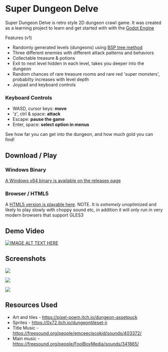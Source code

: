 # Super Dungeon Delve

Super Dungeon Delve is retro style 2D dungeon crawl game. It was created as a learning project to learn and get started with with the [Godot Engine](https://godotengine.org/)

Features (v1)
- Randomly generated levels (dungeons) using [BSP tree method](http://www.roguebasin.com/index.php?title=Basic_BSP_Dungeon_generation)
- Three different enemies with different attack patterns and behaviors
- Collectable treasure & potions
- Exit to next level hidden in each level, takes you deeper into the dungeon
- Random chances of rare treasure rooms and rare red 'super monsters', probabilty increases with level depth
- Joypad and keyboard controls

### Keyboard Controls
- WASD, cursor keys: **move**
- 'z', ctrl & space: **attack**
- Escape: **pause the game**
- Enter, space: **select option in menus**

See how far you can get into the dungeon, and how much gold you can find!

## Download / Play
### Windows Binary
[A Windows x64 binary is available on the releases page](https://github.com/benc-uk/super-dungeon-delve/releases)

### Browser / HTML5 
A [HTML5 version is playable here](http://code.benco.io/super-dungeon-delve/). NOTE. It is *extremely* unoptimized and likely to play slowly with choppy sound etc, in addition it will only run in very modern browsers that support GLES3

## Demo Video
[![IMAGE ALT TEXT HERE](https://img.youtube.com/vi/44UAVOMSczE/0.jpg)](https://www.youtube.com/watch?v=44UAVOMSczE)

## Screenshots
![](https://user-images.githubusercontent.com/14982936/71201348-c2154e80-2291-11ea-88a2-8d56a329e214.png)

![](https://user-images.githubusercontent.com/14982936/71201348-c2154e80-2291-11ea-88a2-8d56a329e214.png)

![](https://user-images.githubusercontent.com/14982936/71201348-c2154e80-2291-11ea-88a2-8d56a329e214.png)

## Resources Used
- Art and tiles - https://pixel-poem.itch.io/dungeon-assetpuck
- Sprites - https://0x72.itch.io/dungeontileset-ii
- Title Music - https://freesound.org/people/emceeciscokid/sounds/403372/
- Main music - https://freesound.org/people/FoolBoyMedia/sounds/341865/